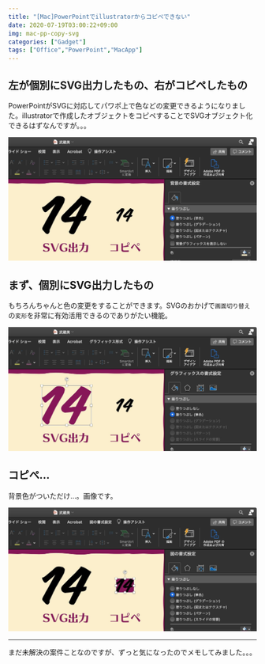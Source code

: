 ```yaml
---
title: "[Mac]PowerPointでillustratorからコピペできない"
date: 2020-07-19T03:00:22+09:00
img: mac-pp-copy-svg
categories: ["Gadget"]
tags: ["Office","PowerPoint","MacApp"]
---
```

## 左が個別にSVG出力したもの、右がコピペしたもの

PowerPointがSVGに対応してパワポ上で色などの変更できるようになりました。illustratorで作成したオブジェクトをコピペすることでSVGオブジェクト化できるはずなんですが。。。

![](../../../images/mac-pp-copy-svg-1.jpg)

## まず、個別にSVG出力したもの

もちろんちゃんと色の変更をすることができます。SVGのおかげで`画面切り替え`の`変形`を非常に有効活用できるのでありがたい機能。

![](../../../images/mac-pp-copy-svg-2.jpg)

## コピペ...

背景色がついただけ...。画像です。

![](../../../images/mac-pp-copy-svg-3.jpg)

***

まだ未解決の案件ことなのですが、ずっと気になったのでメモしてみました。。。
